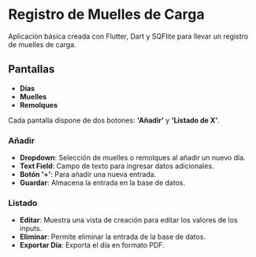 # Registro de Muelles de Carga

Aplicación básica creada con Flutter, Dart y SQFlite para llevar un registro de muelles de carga.

## Pantallas

- **Días**
- **Muelles**
- **Remolques**

Cada pantalla dispone de dos botones: **'Añadir'** y **'Listado de X'**.

### Añadir

- **Dropdown**: Selección de muelles o remolques al añadir un nuevo día.
- **Text Field**: Campo de texto para ingresar datos adicionales.
- **Botón '+'**: Para añadir una nueva entrada.
- **Guardar**: Almacena la entrada en la base de datos.

### Listado

- **Editar**: Muestra una vista de creación para editar los valores de los inputs.
- **Eliminar**: Permite eliminar la entrada de la base de datos.
- **Exportar Día**: Exporta el día en formato PDF.